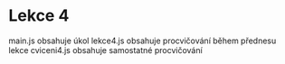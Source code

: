 # Lekce 4
main.js obsahuje úkol
lekce4.js obsahuje procvičování během přednesu lekce
cviceni4.js obsahuje samostatné procvičování

